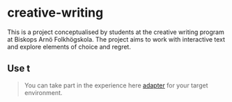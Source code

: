 # creative-writing

This is a project conceptualised by students at the creative writing program at Biskops Arnö Folkhögskola. The project aims to work with interactive text and explore elements of choice and regret.



## Use t
> You can take part in the experience here [adapter](https://kit.svelte.dev/docs/adapters) for your target environment.
